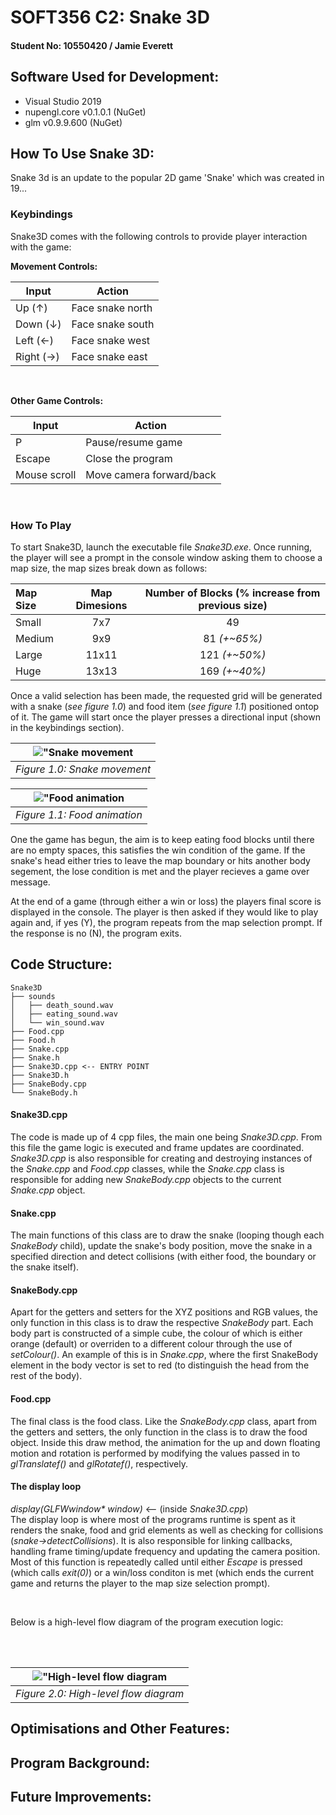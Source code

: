# SOFT356 C2: Snake 3D

#### Student No: 10550420 / Jamie Everett

## Software Used for Development:

<ul>
    <li>Visual Studio 2019</li>
    <li>nupengl.core v0.1.0.1 (NuGet)</li>
    <li>glm v0.9.9.600 (NuGet)</li>
</ul>

## How To Use Snake 3D:

Snake 3d is an update to the popular 2D game 'Snake' which was created in 19...

### Keybindings

Snake3D comes with the following controls to provide player interaction with the game:

**Movement Controls:**

| Input     | Action           |
| --------- | ---------------- |
| Up (↑)    | Face snake north |
| Down (↓)  | Face snake south |
| Left (←)  | Face snake west  |
| Right (→) | Face snake east  |

<br>

**Other Game Controls:**

| Input        | Action                   |
| ------------ | ------------------------ |
| P            | Pause/resume game        |
| Escape       | Close the program        |
| Mouse scroll | Move camera forward/back |

<br>

### How To Play

To start Snake3D, launch the executable file *Snake3D.exe*. Once running, the player will see a prompt in the console window asking them to choose a map size, the map sizes break down as follows:

| Map Size | Map Dimesions | Number of Blocks (% increase from previous size) |
| :------- | :-----------: | :--------------: |
| Small    | 7x7           | 49               |
| Medium   | 9x9           | 81 *(+~65%)*     |
| Large    | 11x11         | 121 *(+~50%)*    |
| Huge     | 13x13         | 169 *(+~40%)*    |

Once a valid selection has been made, the requested grid will be generated with a snake (*see figure 1.0*) and food item (*see figure 1.1*) positioned ontop of it. The game will start once the player presses a directional input (shown in the keybindings section).

| !["Snake movement](docs/snake_movement.gif "Snake movement") |
| :--: |
| *Figure 1.0: Snake movement* |

| !["Food animation](docs/food_movement.gif "Food animation") |
| :--: |
| *Figure 1.1: Food animation* |


One the game has begun, the aim is to keep eating food blocks until there are no empty spaces, this satisfies the win condition of the game. If the snake's head either tries to leave the map boundary or hits another body segement, the lose condition is met and the player recieves a game over message.

At the end of a game (through either a win or loss) the players final score is displayed in the console. The player is then asked if they would like to play again and, if yes (Y), the program repeats from the map selection prompt. If the response is no (N), the program exits.

## Code Structure:

```
Snake3D
├── sounds
│   ├── death_sound.wav
│   ├── eating_sound.wav
│   └── win_sound.wav
├── Food.cpp
├── Food.h
├── Snake.cpp
├── Snake.h
├── Snake3D.cpp <-- ENTRY POINT
├── Snake3D.h
├── SnakeBody.cpp
└── SnakeBody.h
```

#### Snake3D.cpp

The code is made up of 4 cpp files, the main one being *Snake3D.cpp*. From this file the game logic is executed and frame updates are coordinated. *Snake3D.cpp* is also responsible for creating and destroying instances of the *Snake.cpp* and *Food.cpp* classes, while the *Snake.cpp* class is responsible for adding new *SnakeBody.cpp* objects to the current *Snake.cpp* object.

#### Snake.cpp

The main functions of this class are to draw the snake (looping though each *SnakeBody* child), update the snake's body position, move the snake in a specified direction and detect collisions (with either food, the boundary or the snake itself).

#### SnakeBody.cpp

Apart for the getters and setters for the XYZ positions and RGB values, the only function in this class is to draw the respective *SnakeBody* part. Each body part is constructed of a simple cube, the colour of which is either orange (default) or overriden to a different colour through the use of *setColour()*. An example of this is in *Snake.cpp*, where the first SnakeBody element in the body vector is set to red (to distinguish the head from the rest of the body).

#### Food.cpp

The final class is the food class. Like the *SnakeBody.cpp* class, apart from the getters and setters, the only function in the class is to draw the food object. Inside this draw method, the animation for the up and down floating motion and rotation is performed by modifying the values passed in to *glTranslatef()* and *glRotatef()*, respectively.

#### The display loop

*display(GLFWwindow\* window)* <-- (inside *Snake3D.cpp*)
<br>
The display loop is where most of the programs runtime is spent as it renders the snake, food and grid elements as well as checking for collisions (*snake->detectCollisions*).
It is also responsible for linking callbacks, handling frame timing/update frequency and updating the camera position.
<br>
Most of this function is repeatedly called until either *Escape* is pressed (which calls *exit(0)*) or a win/loss conditon is met (which ends the current game and returns the player to the map size selection prompt).

<br>

Below is a high-level flow diagram of the program execution logic:

<br><br>


| !["High-level flow diagram](docs/high_level_flow.png "High-level flow diagram") |
| :--: |
| *Figure 2.0: High-level flow diagram* |

## Optimisations and Other Features:


## Program Background:


## Future Improvements:

